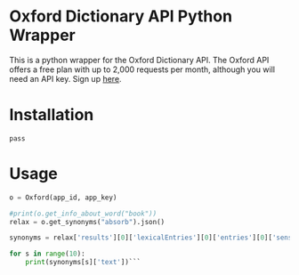 # Oxford Dictionary API Python Wrapper

This is a python wrapper for the Oxford Dictionary API.
The Oxford API offers a free plan with up to 2,000 requests per month, although you will need an API key. Sign up [here](https://developer.oxforddictionaries.com/).

# Installation
`pass`

# Usage
```python
o = Oxford(app_id, app_key)

#print(o.get_info_about_word("book"))
relax = o.get_synonyms("absorb").json()

synonyms = relax['results'][0]['lexicalEntries'][0]['entries'][0]['senses'][0]['synonyms']

for s in range(10):
    print(synonyms[s]['text'])```
